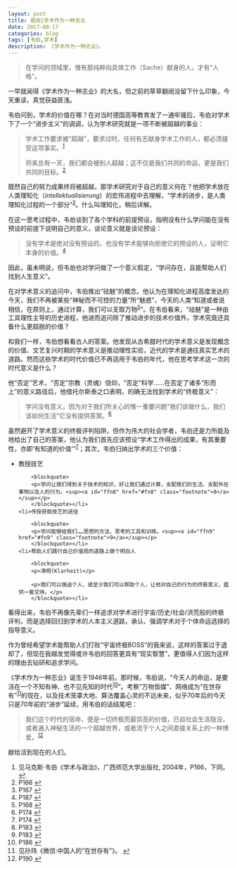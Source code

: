 ```yaml
---
layout: post
title: 君阅|学术作为一种志业
date: 2017-08-17
categories: blog
tags: [韦伯,学术]
description: 《学术作为一种志业》。
---
```



<blockquote>
<p>在学问的领域里，惟有那纯粹向具体工作（Sache）献身的人，才有“人格”。</p>
</blockquote>

<p>一早就闻得《学术作为一种志业》的大名，但之前的草草翻阅没留下什么印象，今天重读，真觉获益匪浅。</p>

<p>韦伯问到，学术的价值在哪？在对当时德国高等教育发了一通牢骚后，韦伯对学术下了一个“进步主义”的调调，认为学术研究就是一项不断被超越的事业：</p>

<blockquote>
<p>学术工作要求被“超越&quot;，要求过时。任何有志献身学术工作的人，都必须接受这项事实。<sup><a id="ffn1" href="#fn1" class="footnote">1</a></sup></p>

<p>将来总有一天，我们都会被别人超越；这不仅是我们共同的命运，更是我们共同的目标。<sup><a id="ffn2" href="#fn2" class="footnote">2</a></sup></p>
</blockquote>

<p>既然自己的努力成果终将被超越，那学术研究对于自己的意义何在？他把学术放在人类理知化（<em>intellektualisierung</em>）的宏伟进程中去理解，“学术的进步，是人类理知化过程的一个部分”<sup><a id="ffn3" href="#fn3" class="footnote">3</a></sup>。什么叫理知化，稍后详解。</p>

<p>在这一思考过程中，韦伯谈到了各个学科的前提预设，指明没有什么学问能在没有预设的前提下说明自己的意义，谈论意义就是谈论预设：</p>

<blockquote>
<p>没有学术是绝对没有预设的，也没有学术能够向拒绝它的预设的人，证明它本身的价值。<sup><a id="ffn4" href="#fn4" class="footnote">4</a></sup></p>
</blockquote>

<p>因此，虽未明说，但韦伯也对学问做了一个意义假定，“学问存在，且能帮助人们找到人生意义”。</p>

<p>在对学术意义的追问中，韦伯推出“祛魅”的概念。他认为在理知化进程高度发达的今天，我们不再被某些“神秘而不可控的力量”所“魅惑”，今天的人类“知道或者说相信，在原则上，通过计算，我们可以支取万物<sup><a id="ffn5" href="#fn5" class="footnote">5</a></sup>”。在韦伯看来，“祛魅”是一种由工具理性主导的历史进程，他进而追问除了推动进步的技术价值外，学术究竟还具备什么更超脱的价值？</p>

<p>和我们一样，韦伯想看看古人的答案。他发现从古希腊时代的学术意义是发现概念的价值、文艺复兴时期的学术意义是推动理性实验，近代的学术是通往真实艺术的道路。然而这些学术的时代价值已不再适用于韦伯的年代，他在思考学术这一次的时代意义是什么？</p>

<p>他“否定”艺术，“否定”宗教（灵魂）信仰，“否定”科学……在否定了诸多“形而上”的意义路径后，他借托尔斯泰之口表明，的确无法找到学术的“终极意义”：</p>

<blockquote>
<p>学问没有意义，因为对于我们所关心的惟一重要问题“我们该做什么，我们该如何生活”它没有提供答案。<sup><a id="ffn6" href="#fn6" class="footnote">6</a></sup></p>
</blockquote>

<p>虽然避开了学术意义的终极评判陷阱，但作为伟大的社会学者，韦伯还是力所能及地给出了自己的答案，他认为我们首先应该预设“学术工作得出的成果，有其重要性，亦即‘有知道的价值’”<sup><a id="ffn7" href="#fn7" class="footnote">7</a></sup>；其次，韦伯归纳出学术的三个价值：</p>

<ul>
	<li>教授技艺

		<blockquote>
		<p>学问让我们得到关于技术的知识，好让我们通过计算，支配我们的生活、支配外在事物以及人的行为。<sup><a id="ffn8" href="#fn8" class="footnote">8</a></sup></p>
		</blockquote></li>
	<li>传授获取技艺的途径

		<blockquote>
		<p>学问能够给我们……思想的方法、思考的工具和训练。<sup><a id="ffn9" href="#fn9" class="footnote">9</a></sup></p>
		</blockquote></li>
	<li>帮助人们践行自己价值观的道路上做个明白人

		<blockquote>
		<p>清明(Klarheit)</p>

		<p>我们可以强迫个人、或至少我们可以帮助个人，让他对自己的行为的终极意义，揾供一套交待。</p>
		</blockquote></li>
</ul>

<p>看得出来，韦伯不再像先辈们一样追求对学术进行宇宙/历史/社会/洪荒般的终极评判，而是选择回归到学术的人本主义道路，承认、强调学术对于个体命运选择的指导意义。</p>

<p>作为曾经希望学术能帮助人们打败“宇宙终极BOSS”的我来说，这样的答案过于退却了，但现在我越发觉得或许韦伯的回答更具有“现实智慧”，更值得人们因为这样的理由去钻研和追求学问。</p>

<p>《学术作为一种志业》诞生于1946年前。那时候，韦伯说，“今天人的命运，是要活在一个不知有神、也不见先知的时代<sup><a id="ffn10" href="#fn10" class="footnote">10</a></sup>”。考察“万物皆媒”、网络成为“在世存有”<sup><a id="ffn11" href="#fn11" class="footnote">11</a></sup>的现在，以及技术笼罩大地、算法覆盖心灵的不远未来，似乎70年后的今天只是70年前的“进步”延续，用韦伯的话结尾吧：</p>

<blockquote>
<p>我们这个时代的宿命，便是一切终极而最崇高的价值，已自社会生活隐没，或者通入神秘生活的一个超越世界，或者流于个人之间直接关系上的一种博爱。<sup><a id="ffn12" href="#fn12" class="footnote">12</a></sup></p>
</blockquote>

<p>献给活到现在的人们。</p>

<ol id="footnotes">
	<li id="fn1">见马克斯·韦伯《学术与政治》，广西师范大学出版社, 2004年，P166，下同。 <a href="#ffn1">&#x21A9;&#xFE0E;</a></li>
	<li id="fn2">P166 <a href="#ffn2">&#x21A9;&#xFE0E;</a></li>
	<li id="fn3">P167 <a href="#ffn3">&#x21A9;&#xFE0E;</a></li>
	<li id="fn4">P187 <a href="#ffn4">&#x21A9;&#xFE0E;</a></li>
	<li id="fn5">P168 <a href="#ffn5">&#x21A9;&#xFE0E;</a></li>
	<li id="fn6">P174 <a href="#ffn6">&#x21A9;&#xFE0E;</a></li>
	<li id="fn7">P174 <a href="#ffn7">&#x21A9;&#xFE0E;</a></li>
	<li id="fn8">P183 <a href="#ffn8">&#x21A9;&#xFE0E;</a></li>
	<li id="fn9">P183 <a href="#ffn9">&#x21A9;&#xFE0E;</a></li>
	<li id="fn10">P186 <a href="#ffn10">&#x21A9;&#xFE0E;</a></li>
	<li id="fn11">见孙玮《微信:中国人的“在世存有”》。 <a href="#ffn11">&#x21A9;&#xFE0E;</a></li>
	<li id="fn12">P190 <a href="#ffn12">&#x21A9;&#xFE0E;</a></li>
</ol>











